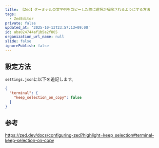 ```yaml
---
title: 【Zed】ターミナルの文字列をコピーした際に選択が解除されるようにする方法
tags:
  - ZedEditor
private: false
updated_at: '2025-10-13T23:57:13+09:00'
id: aba024744af1b5a2f805
organization_url_name: null
slide: false
ignorePublish: false
---
```

## 設定方法

`settings.json`に以下を追記します。

```json
{
  "terminal": {
    "keep_selection_on_copy": false
  }
}
```

## 参考

https://zed.dev/docs/configuring-zed?highlight=keep_selection#terminal-keep-selection-on-copy

